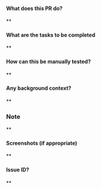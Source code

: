 #### What does this PR do?
**

#### What are the tasks to be completed
**

#### How can this be manually tested?
**

#### Any background context?
**

### Note
**

#### Screenshots (if appropriate)
**

#### Issue ID?
**
